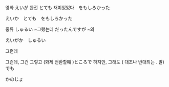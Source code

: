 
영화 えいが 
완전 とても 
재미있었다　をもしろかった

えいか　とても　をもしろかった

종류 しゅるい
~그랬는데 だったんですが
~의 

えいがか　しゅるい


그런데 

그런데, 그건 그렇고 (화제 전환할떄 )ところで
하지만, 그래도 ( 대조나 반대되는 . 말)でも　

かのじょ